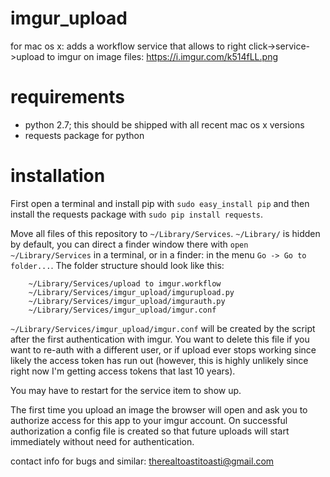 # imgur_upload
for mac os x: adds a workflow service that allows to right click->service->upload to imgur on image files: https://i.imgur.com/k514fLL.png

# requirements

- python 2.7; this should be shipped with all recent mac os x versions
- requests package for python

# installation

First open a terminal and install pip with `sudo easy_install pip` and then install the requests package with `sudo pip install requests`.

Move all files of this repository to `~/Library/Services`. `~/Library/` is hidden by default, you can direct a finder window there with `open ~/Library/Services` in a terminal, or in a finder: in the menu `Go -> Go to folder...`. The folder structure should look like this:

```
    ~/Library/Services/upload to imgur.workflow
    ~/Library/Services/imgur_upload/imgurupload.py
    ~/Library/Services/imgur_upload/imgurauth.py
    ~/Library/Services/imgur_upload/imgur.conf
```

`~/Library/Services/imgur_upload/imgur.conf` will be created by the script after the first authentication with imgur. 
You want to delete this file if you want to re-auth with a different user, or if upload ever stops working since likely the access token has run out (however, this is highly unlikely since right now I'm getting access tokens that last 10 years).

You may have to restart for the service item to show up.

The first time you upload an image the browser will open and ask you to authorize access for this app to your imgur account. On successful authorization a config file is created so that future uploads will start immediately without need for authentication.

contact info for bugs and similar: therealtoastitoasti@gmail.com
